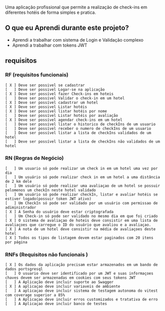 Uma aplicação profissional que permite a realização de check-ins em diferentes hotéis de forma simples e pratica.


## O que eu Aprendi durante este projeto?
- Aprendi a trabalhar com sistema de Login e Validação complexo
- Aprendi a trabalhar com tokens JWT 



## requisitos 

### RF (requisitos funcionais)
	[ X ] Deve ser possivel se cadastrar
	[   ] Deve ser possivel Logar-se na aplicação
	[ X ] Deve ser possível fazer Check-ins em hoteis
	[   ] Deve ser possível Validar o check-in em um hotel 
	[ X ] Deve ser possível cadastrar um hotel 
	[ X ] Deve ser possivel Listar hotéis 
	[ X ] Deve ser possível listar hotéis por nome
	[   ] Deve ser possível Listar hotéis por avaliação 
	[ X ] Deve ser possível agendar check-ins em um hotel 
	[   ] Deve ser possível listar o historico de checkIns de um usuario 
	[   ] Deve ser possível receber o numero de checkIns de um usuario 
	[   ] Deve ser possível listar a lista de checkIns validados de um hotel 
	[   ] Deve ser possível listar a lista de checkIns não validados de um hotel 

### RN (Regras de Negócio)
	[   ] Um usuario só pode realizar um check in em um hotel uma vez por dia
	[   ] Um usuário só pode realizar check in em um hotel a uma distância de 2 km dele 
	[   ] Um usuário só pode realizar uma avaliaçao de um hotel se possuir pelomenos um checkIn neste hotel validado
	[   ] Um usuário só pode realizar checkIn, listar e avaliar hotéis se estiver logado(possuir token JWT ativo) 
	[   ] Um CheckIn só pode ser validado por um usuário com permissao de adiministrador 
	[ X ] A Senha do usuário deve estar criptografada 
	[   ] Um Check-in só pode ser validado no mesmo dia em que foi criado 
	[ X ] O sistema de avaliaçao de hoteis deve consistir em uma lista de avaliaçoes que carregue o ID do usuário que avaliou e a avaliaçao.
	[ X ] A nota de um hotel deve consistir na média de avaliaçoes deste hotel 
	[ X ] Todos os tipos de listagem devem estar paginados com 20 itens por página 

### RNFs (Requisitos não funcionais )

	[ X ] Os dados da aplicação precisam estar armazenados em um bando de dados portsgresql 
	[   ] O usuario deve ser identificado por um JWT e suas informaçoes chaves devem ser armazenadas em cookies com seus tokens JWT
	[   ] A Aplicação deve incluir suporte ao Swagger
	[ X ] A aplicaçao deve incluir variaveis de ambiente 
	[   ] A aplicaçao deve incluir sistema de testagem autonoma do vitest com coverage superior a 85% 
	[   ] A Aplicaçao deve incluir erros customizados e tratativa de erro
	[   ] A Aplicaçao deve incluir banco de testes
	
	